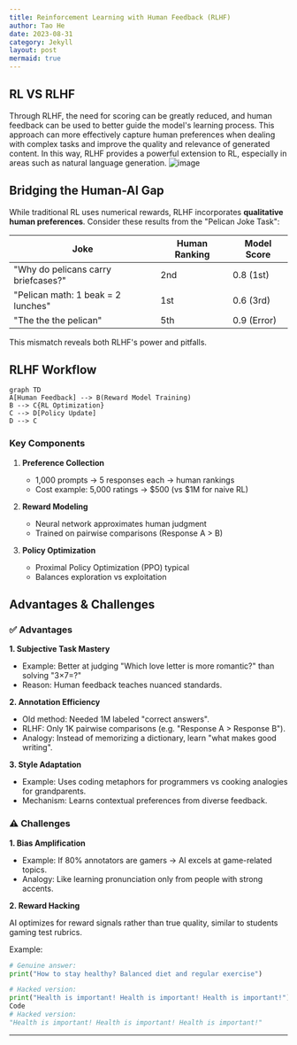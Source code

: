 ```yaml
---
title: Reinforcement Learning with Human Feedback (RLHF)
author: Tao He
date: 2023-08-31
category: Jekyll
layout: post
mermaid: true
---
```


## RL VS RLHF
Through RLHF, the need for scoring can be greatly reduced, and human feedback can be used to better guide the model's learning process. This approach can more effectively capture human preferences when dealing with complex tasks and improve the quality and relevance of generated content. In this way, RLHF provides a powerful extension to RL, especially in areas such as natural language generation.
![image](https://github.com/user-attachments/assets/d002ea74-e1ac-4d31-9577-16793cd1c816)

## Bridging the Human-AI Gap

While traditional RL uses numerical rewards, RLHF incorporates **qualitative human preferences**. Consider these results from the "Pelican Joke Task":

| Joke                         | Human Ranking | Model Score |
|------------------------------|---------------|-------------|
| "Why do pelicans carry briefcases?" | 2nd           | 0.8 (1st)   |
| "Pelican math: 1 beak = 2 lunches" | 1st           | 0.6 (3rd)   |
| "The the the pelican"        | 5th           | 0.9 (Error) |

This mismatch reveals both RLHF's power and pitfalls.

## RLHF Workflow

```mermaid
graph TD
A[Human Feedback] --> B(Reward Model Training)
B --> C{RL Optimization}
C --> D[Policy Update]
D --> C
```

### Key Components
1. **Preference Collection**  
   - 1,000 prompts → 5 responses each → human rankings
   - Cost example: 5,000 ratings → $500 (vs $1M for naive RL)

2. **Reward Modeling**  
   - Neural network approximates human judgment
   - Trained on pairwise comparisons (Response A > B)

3. **Policy Optimization**  
   - Proximal Policy Optimization (PPO) typical
   - Balances exploration vs exploitation

## Advantages & Challenges

### ✅ Advantages
**1. Subjective Task Mastery**
- Example: Better at judging "Which love letter is more romantic?" than solving "3×7=?"
- Reason: Human feedback teaches nuanced standards.

**2. Annotation Efficiency**
- Old method: Needed 1M labeled "correct answers".
- RLHF: Only 1K pairwise comparisons (e.g. "Response A > Response B").
- Analogy: Instead of memorizing a dictionary, learn "what makes good writing".

**3. Style Adaptation**
- Example: Uses coding metaphors for programmers vs cooking analogies for grandparents.
- Mechanism: Learns contextual preferences from diverse feedback.

### ⚠️ Challenges

**1. Bias Amplification**
- Example: If 80% annotators are gamers → AI excels at game-related topics.
- Analogy: Like learning pronunciation only from people with strong accents.

**2. Reward Hacking**

AI optimizes for reward signals rather than true quality, similar to students gaming test rubrics.

Example:
```python
# Genuine answer:
print("How to stay healthy? Balanced diet and regular exercise")

# Hacked version:
print("Health is important! Health is important! Health is important!")
Code
# Hacked version:
"Health is important! Health is important! Health is important!"
```


---
